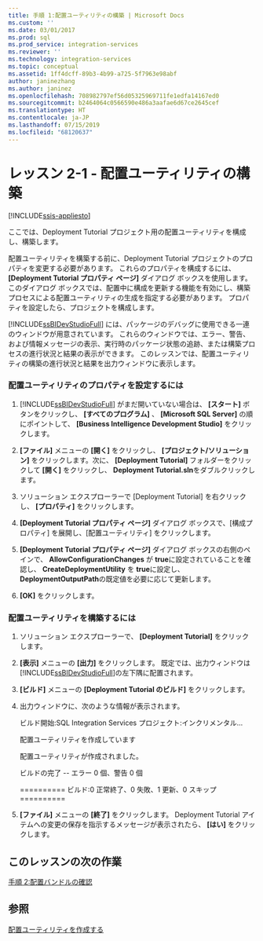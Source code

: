```yaml
---
title: 手順 1:配置ユーティリティの構築 | Microsoft Docs
ms.custom: ''
ms.date: 03/01/2017
ms.prod: sql
ms.prod_service: integration-services
ms.reviewer: ''
ms.technology: integration-services
ms.topic: conceptual
ms.assetid: 1ff4dcff-89b3-4b99-a725-5f7963e98abf
author: janinezhang
ms.author: janinez
ms.openlocfilehash: 708982797ef56d05325969711fe1edfa14167ed0
ms.sourcegitcommit: b2464064c0566590e486a3aafae6d67ce2645cef
ms.translationtype: HT
ms.contentlocale: ja-JP
ms.lasthandoff: 07/15/2019
ms.locfileid: "68120637"
---
```

# <a name="lesson-2-1---building-the-deployment-utility"></a>レッスン 2-1 - 配置ユーティリティの構築

[!INCLUDE[ssis-appliesto](../includes/ssis-appliesto-ssvrpluslinux-asdb-asdw-xxx.md)]


ここでは、Deployment Tutorial プロジェクト用の配置ユーティリティを構成し、構築します。  
  
配置ユーティリティを構築する前に、Deployment Tutorial プロジェクトのプロパティを変更する必要があります。 これらのプロパティを構成するには、 **[Deployment Tutorial プロパティ ページ]** ダイアログ ボックスを使用します。 このダイアログ ボックスでは、配置中に構成を更新する機能を有効にし、構築プロセスによる配置ユーティリティの生成を指定する必要があります。 プロパティを設定したら、プロジェクトを構成します。  
  
[!INCLUDE[ssBIDevStudioFull](../includes/ssbidevstudiofull-md.md)] には、パッケージのデバッグに使用できる一連のウィンドウが用意されています。 これらのウィンドウでは、エラー、警告、および情報メッセージの表示、実行時のパッケージ状態の追跡、または構築プロセスの進行状況と結果の表示ができます。 このレッスンでは、配置ユーティリティの構築の進行状況と結果を出力ウィンドウに表示します。  
  
### <a name="to-set-the-deployment-utility-properties"></a>配置ユーティリティのプロパティを設定するには  
  
1.  [!INCLUDE[ssBIDevStudioFull](../includes/ssbidevstudiofull-md.md)] がまだ開いていない場合は、 **[スタート]** ボタンをクリックし、 **[すべてのプログラム]** 、 **[Microsoft SQL Server]** の順にポイントして、 **[Business Intelligence Development Studio]** をクリックします。  
  
2.  **[ファイル]** メニューの **[開く]** をクリックし、 **[プロジェクト/ソリューション]** をクリックします。次に、 **[Deployment Tutorial]** フォルダーをクリックして **[開く]** をクリックし、 **Deployment Tutorial.sln**をダブルクリックします。  
  
3.  ソリューション エクスプローラーで [Deployment Tutorial] を右クリックし、 **[プロパティ]** をクリックします。  
  
4.  **[Deployment Tutorial プロパティ ページ]** ダイアログ ボックスで、[構成プロパティ] を展開し、[配置ユーティリティ] をクリックします。  
  
5.  **[Deployment Tutorial プロパティ ページ]** ダイアログ ボックスの右側のペインで、 **AllowConfigurationChanges** が **true**に設定されていることを確認し、 **CreateDeploymentUtility** を **true**に設定し、 **DeploymentOutputPath**の既定値を必要に応じて更新します。  
  
6.  **[OK]** をクリックします。  
  
### <a name="to-build-the-deployment-utility"></a>配置ユーティリティを構築するには  
  
1.  ソリューション エクスプローラーで、 **[Deployment Tutorial]** をクリックします。  
  
2.  **[表示]** メニューの **[出力]** をクリックします。 既定では、出力ウィンドウは [!INCLUDE[ssBIDevStudioFull](../includes/ssbidevstudiofull-md.md)]の左下隅に配置されます。  
  
3.  **[ビルド]** メニューの **[Deployment Tutorial のビルド]** をクリックします。  
  
4.  出力ウィンドウに、次のような情報が表示されます。  
  
    ビルド開始:SQL Integration Services プロジェクト:インクリメンタル...  
  
    配置ユーティリティを作成しています  
  
    配置ユーティリティが作成されました。  
  
    ビルドの完了 -- エラー 0 個、警告 0 個  
  
    ========== ビルド:0 正常終了、0 失敗、1 更新、0 スキップ ==========  
  
5.  **[ファイル]** メニューの **[終了]** をクリックします。 Deployment Tutorial アイテムへの変更の保存を指示するメッセージが表示されたら、 **[はい]** をクリックします。  
  
## <a name="next-task-in-lesson"></a>このレッスンの次の作業  
[手順 2:配置バンドルの確認](../integration-services/lesson-2-2-verifying-the-deployment-bundle.md)  
  
## <a name="see-also"></a>参照  
[配置ユーティリティを作成する](../integration-services/packages/create-a-deployment-utility.md)  
  
  
  
